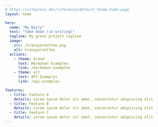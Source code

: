```yaml
---
# https://vitepress.dev/reference/default-theme-home-page
layout: home

hero:
  name: "My Daily"
  text: "take down (in writing)"
  tagline: My great project tagline
  image:
    src: /transparentYao.png
    alt: transparentYao
  actions:
    - theme: brand
      text: Markdown Examples
      link: /markdown-examples
    - theme: alt
      text: API Examples
      link: /api-examples

features:
  - title: Feature A
    details: Lorem ipsum dolor sit amet, consectetur adipiscing elit
  - title: Feature B
    details: Lorem ipsum dolor sit amet, consectetur adipiscing elit
  - title: Feature C
    details: Lorem ipsum dolor sit amet, consectetur adipiscing elit
---
```


